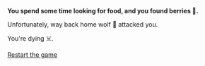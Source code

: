 **You spend some time looking for food, and you found berries 🍇.**

Unfortunately, way back home wolf 🐺 attacked you.

You're dying ☠️.

[Restart the game](../begin-journey.md) 